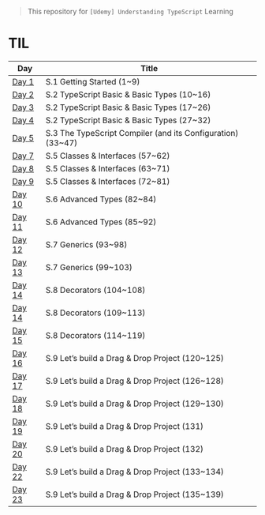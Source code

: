 > This repository for `[Udemy] Understanding TypeScript` Learning

# TIL

| Day                            | Title                                                       |
| ------------------------------ | ----------------------------------------------------------- |
| [Day 1](./markdown/230410.md)  | S.1 Getting Started (1~9)                                   |
| [Day 2](./markdown/230411.md)  | S.2 TypeScript Basic & Basic Types (10~16)                  |
| [Day 3](./markdown/230412.md)  | S.2 TypeScript Basic & Basic Types (17~26)                  |
| [Day 4](./markdown/230413.md)  | S.2 TypeScript Basic & Basic Types (27~32)                  |
| [Day 5](./markdown/230414.md)  | S.3 The TypeScript Compiler (and its Configuration) (33~47) |
| [Day 7](./markdown/230416.md)  | S.5 Classes & Interfaces (57~62)                            |
| [Day 8](./markdown/230417.md)  | S.5 Classes & Interfaces (63~71)                            |
| [Day 9](./markdown/230418.md)  | S.5 Classes & Interfaces (72~81)                            |
| [Day 10](./markdown/230419.md) | S.6 Advanced Types (82~84)                                  |
| [Day 11](./markdown/230420.md) | S.6 Advanced Types (85~92)                                  |
| [Day 12](./markdown/230421.md) | S.7 Generics (93~98)                                        |
| [Day 13](./markdown/230422.md) | S.7 Generics (99~103)                                       |
| [Day 14](./markdown/230423.md) | S.8 Decorators (104~108)                                    |
| [Day 14](./markdown/230424.md) | S.8 Decorators (109~113)                                    |
| [Day 15](./markdown/230425.md) | S.8 Decorators (114~119)                                    |
| [Day 16](./markdown/230426.md) | S.9 Let’s build a Drag & Drop Project (120~125)             |
| [Day 17](./markdown/230427.md) | S.9 Let’s build a Drag & Drop Project (126~128)             |
| [Day 18](./markdown/230428.md) | S.9 Let’s build a Drag & Drop Project (129~130)             |
| [Day 19](./markdown/230429.md) | S.9 Let’s build a Drag & Drop Project (131)                 |
| [Day 20](./markdown/230430.md) | S.9 Let’s build a Drag & Drop Project (132)                 |
| [Day 22](./markdown/230501.md) | S.9 Let’s build a Drag & Drop Project (133~134)             |
| [Day 23](./markdown/230502.md) | S.9 Let’s build a Drag & Drop Project (135~139)             |
